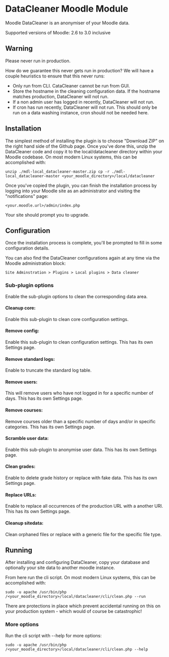 # DataCleaner Moodle Module

Moodle DataCleaner is an anonymiser of your Moodle data.

Supported versions of Moodle: 2.6 to 3.0 inclusive

## Warning

Please never run in production.

How do we guarantee this never gets run in production? We will have a couple heuristics to ensure that this never runs:

* Only run from CLI. CataCleaner cannot be run from GUI.
* Store the hostname in the cleaning configuration data. If the hostname matches production, DataCleaner will not run.
* If a non admin user has logged in recently, DataCleaner will not run.
* If cron has run recently, DataCleaner will not run. This should only be run on a data washing instance, cron should not be needed here.

## Installation

The simplest method of installing the plugin is to choose "Download ZIP" on the right hand side of the Github page. Once you've done this, unzip the DataCleaner code and copy it to the local/datacleaner directory within your Moodle codebase. On most modern Linux systems, this can be accomplished with:

`unzip ./mdl-local_datacleaner-master.zip
cp -r ./mdl-local_datacleaner-master <your_moodle_directory>/local/datacleaner`

Once you've copied the plugin, you can finish the installation process by logging into your Moodle site as an administrator and visiting the "notifications" page:

`<your.moodle.url>/admin/index.php`

Your site should prompt you to upgrade.

## Configuration

Once the installation process is complete, you'll be prompted to fill in some configuration details.

 You can also find the DataCleaner configurations again at any time via the Moodle administration block:

`Site Adminstration > Plugins > Local plugins > Data cleaner`

### Sub-plugin options

Enable the sub-plugin options to clean the corresponding data area.

#### Cleanup core:

Enable this sub-plugin to clean core configuration settings.

#### Remove config:

Enable this sub-plugin to clean configuration settings. This has its own Settings page.

#### Remove standard logs:

Enable to truncate the standard log table.

#### Remove users:

This will remove users who have not logged in for a specific number of days. This has its own Settings page.

#### Remove courses:

Remove courses older than a specific number of days and/or in specific categories. This has its own Settings page.

#### Scramble user data:

Enable this sub-plugin to anonymise user data. This has its own Settings page.

#### Clean grades:

Enable to delete grade history or replace with fake data. This has its own Settings page.

#### Replace URLs:

Enable to replace all occurrences of the production URL with a another URl. This has its own Settings page.

#### Cleanup sitedata:

Clean orphaned files or replace with a generic file for the specific file type.

## Running

After installing and configuring DataCleaner, copy your database and optionally your site data to another moodle instance.

From here run the cli script. On most modern Linux systems, this can be accomplished with:

`sudo -u apache /usr/bin/php /<your_moodle_directory>/local/datacleaner/cli/clean.php --run`

There are protections in place which prevent accidental running on this on your production system - which would of course be catastrophic!

### More options

Run the cli script with --help for more options:

`sudo -u apache /usr/bin/php /<your_moodle_directory>/local/datacleaner/cli/clean.php --help`

